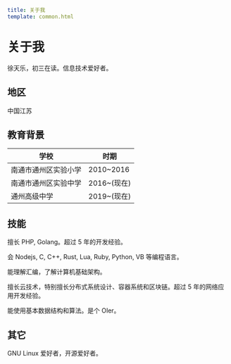 ```yaml
title: 关于我
template: common.html
```

# 关于我

徐天乐，初三在读。信息技术爱好者。

## 地区

中国江苏

## 教育背景

| 学校                 | 时期        |
| -------------------- | ----------- |
| 南通市通州区实验小学 | 2010~2016   |
| 南通市通州区实验中学 | 2016~(现在) |
| 通州高级中学         | 2019~(现在) |

## 技能

擅长 PHP, Golang。超过 5 年的开发经验。

会 Nodejs, C, C++, Rust, Lua, Ruby, Python, VB 等编程语言。

能理解汇编，了解计算机基础架构。

擅长云技术，特别擅长分布式系统设计、容器系统和区块链。超过 5 年的网络应用开发经验。

能使用基本数据结构和算法。是个 OIer。

## 其它

GNU Linux 爱好者，开源爱好者。
